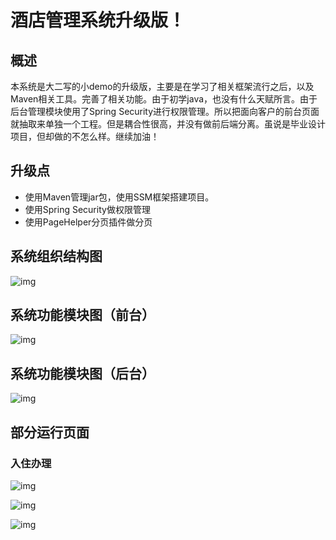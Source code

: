 # 酒店管理系统升级版！


## 概述
 本系统是大二写的小demo的升级版，主要是在学习了相关框架流行之后，以及Maven相关工具。完善了相关功能。由于初学java，也没有什么天赋所言。由于后台管理模块使用了Spring Security进行权限管理。所以把面向客户的前台页面就抽取来单独一个工程。但是耦合性很高，并没有做前后端分离。虽说是毕业设计项目，但却做的不怎么样。继续加油！

## 升级点

- 使用Maven管理jar包，使用SSM框架搭建项目。
- 使用Spring Security做权限管理
- 使用PageHelper分页插件做分页

## 系统组织结构图

![img](https://note.youdao.com/yws/api/personal/file/E3BBBCFA696649C195813588FDD634EC?method=download&shareKey=7c929f7b2b6e230022148058e93a4efb)

## 系统功能模块图（前台）

![img](https://note.youdao.com/yws/api/personal/file/C1209BA0D0B4424FA04134EC7B729577?method=download&shareKey=a110da14b6d145a3f07bbdf63840d872)

## 系统功能模块图（后台）

![img](https://note.youdao.com/yws/api/personal/file/6EEABB1B545B4E1C91FE66645339605B?method=download&shareKey=6e4f1c8ef4a05d7e952eb9ed458b048e)

## 部分运行页面

### 入住办理

![img](https://note.youdao.com/yws/api/personal/file/40E2F1609A6F47C49C9EB0EDC53CE5D9?method=download&shareKey=c73140962fb149ddf18a56334de8cb5a)

![img](https://note.youdao.com/yws/api/personal/file/361E2D4979E442EE91E24A18C6A99483?method=download&shareKey=f016ee97cb1429a8a38ab288f2f0b0f2)

![img](https://note.youdao.com/yws/api/personal/file/A0993A7F44F2478E8465A5FD9447963A?method=download&shareKey=3c7c6f376750b6fefab77faff4cb7147)